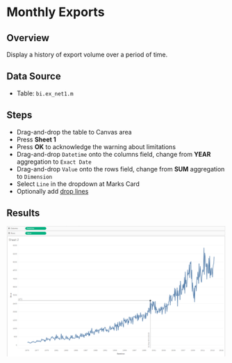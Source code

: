 # Monthly Exports

## Overview

Display a history of export volume over a period of time.
 
## Data Source

* Table: `bi.ex_net1.m`

## Steps

- Drag-and-drop the table to Canvas area
- Press **Sheet 1**
- Press **OK** to acknowledge the warning about limitations
- Drag-and-drop `Datetime` onto the columns field, change from **YEAR** aggregation to `Exact Date`
- Drag-and-drop `Value` onto the rows field, change from **SUM** aggregation to `Dimension`
- Select `Line` in the dropdown at Marks Card
- Optionally add [drop lines](comparison_of_two_metrics_at_one_bar_graph.md#drop-lines)

## Results

![](../images/detailed_values.png)
